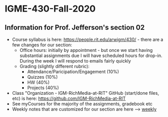 # IGME-430-Fall-2020

## Information for Prof. Jefferson's section 02

- Course syllabus is here: https://people.rit.edu/arwigm/430/ - there are a few changes for our section:
  - Office hours: initially by appointment - but once we start having substantial assignments due I will have scheduled hours for drop-in. During the week I will respond to emails fairly quickly
  - Grading (slightly different rubric):
    - Attendance/Paricipation/Engagement (10%)
    - Quizzes (10%)
    - HW (40%)
    - Projects (40%)
- Class "Organization - IGM-RichMedia-at-RIT" GitHub (start/done files, etc) is here: https://github.com/IGM-RichMedia-at-RIT
- See myCourses for the majority of the assignments, gradebook etc
- Weekly notes that are customized for our section are here --> [weekly](./weekly/)
